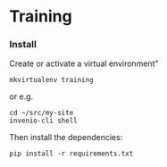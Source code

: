# Training

### Install

Create or activate a virtual environment"

```
mkvirtualenv training
```

or e.g.
 
```
cd ~/src/my-site
invenio-cli shell
```

Then install the dependencies:

```
pip install -r requirements.txt
```
